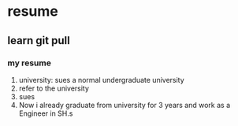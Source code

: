 # resume

## learn git pull

### my resume

1. university: sues a normal undergraduate university
2. refer to the university
3. sues
4. Now i already graduate from university for 3 years and work as a Engineer in SH.s
